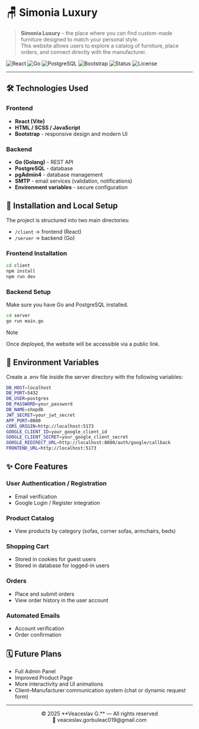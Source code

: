 # 🪑 Simonia Luxury

> **Simonia Luxury** – the place where you can find custom-made furniture designed to match your personal style.  
> This website allows users to explore a catalog of furniture, place orders, and connect directly with the manufacturer.

![React](<https://img.shields.io/badge/Frontend-React%20(Vite)-61dafb?logo=react>)
![Go](https://img.shields.io/badge/Backend-Go-00ADD8?logo=go)
![PostgreSQL](https://img.shields.io/badge/Database-PostgreSQL-336791?logo=postgresql)
![Bootstrap](https://img.shields.io/badge/UI-Bootstrap-7952B3?logo=bootstrap)
![Status](https://img.shields.io/badge/Status-In%20Development-yellow)
![License](https://img.shields.io/badge/License-Private-lightgrey)

---

## 🛠️ Technologies Used

### Frontend

- **React (Vite)**
- **HTML / SCSS / JavaScript**
- **Bootstrap** - responsive design and modern UI

### Backend

- **Go (Golang)** - REST API
- **PostgreSQL** - database
- **pgAdmin4** - database management
- **SMTP** - email services (validation, notifications)
- **Environment variables** - secure configuration

## 🚀 Installation and Local Setup

The project is structured into two main directories:

- `/client` → frontend (React)
- `/server` → backend (Go)

### Frontend Installation

```bash
cd client
npm install
npm run dev
```

### Backend Setup

Make sure you have Go and PostgreSQL installed.

```bash
cd server
go run main.go
```

> [!NOTE]
> Once deployed, the website will be accessible via a public link.

## 🔐 Environment Variables

Create a .env file inside the server directory with the following variables:

```bash
DB_HOST=localhost
DB_PORT=5432
DB_USER=postgres
DB_PASSWORD=your_password
DB_NAME=shopdb
JWT_SECRET=your_jwt_secret
APP_PORT=8080
CORS_ORIGIN=http://localhost:5173
GOOGLE_CLIENT_ID=your_google_client_id
GOOGLE_CLIENT_SECRET=your_google_client_secret
GOOGLE_REDIRECT_URL=http://localhost:8080/auth/google/callback
FRONTEND_URL=http://localhost:5173
```

## ✨ Core Features

### User Authentication / Registration

- Email verification
- Google Login / Register integration

### Product Catalog

- View products by category (sofas, corner sofas, armchairs, beds)

### Shopping Cart

- Stored in cookies for guest users
- Stored in database for logged-in users

### Orders

- Place and submit orders
- View order history in the user account

### Automated Emails

- Account verification
- Order confirmation

## 🗓️ Future Plans

- Full Admin Panel
- Improved Product Page
- More interactivity and UI animations
- Client–Manufacturer communication system (chat or dynamic request form)

---

<div align="center">
  © 2025 **Veaceslav G.** — All rights reserved <br>
  📧 veaceslav.gorbuleac019@gmail.com
</div>
